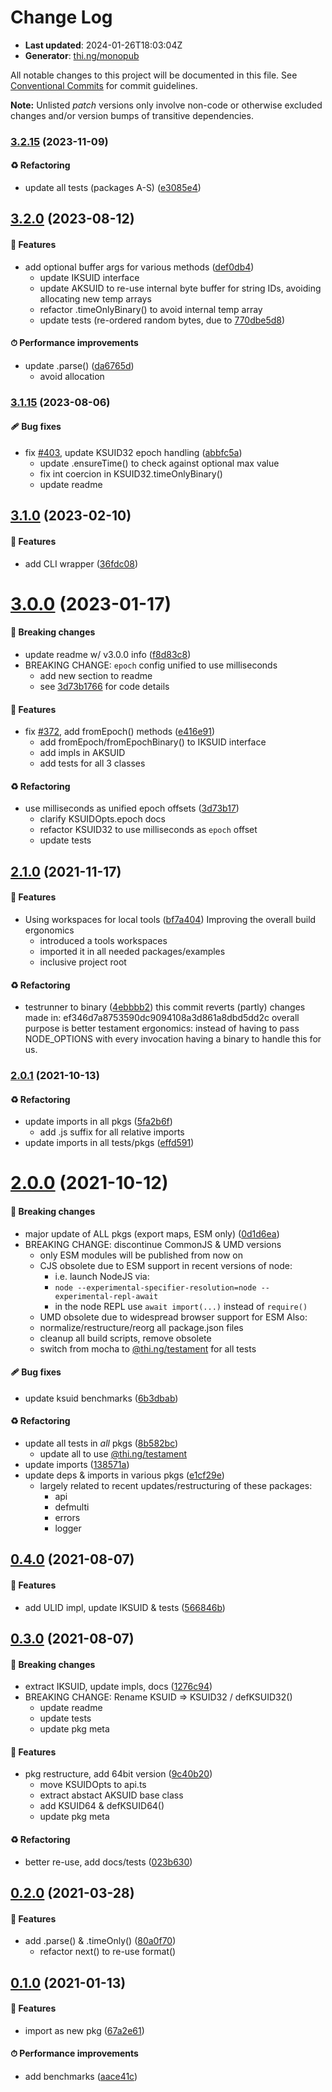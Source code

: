 # Change Log

- **Last updated**: 2024-01-26T18:03:04Z
- **Generator**: [thi.ng/monopub](https://thi.ng/monopub)

All notable changes to this project will be documented in this file.
See [Conventional Commits](https://conventionalcommits.org/) for commit guidelines.

**Note:** Unlisted _patch_ versions only involve non-code or otherwise excluded changes
and/or version bumps of transitive dependencies.

### [3.2.15](https://github.com/thi-ng/umbrella/tree/@thi.ng/ksuid@3.2.15) (2023-11-09)

#### ♻️ Refactoring

- update all tests (packages A-S) ([e3085e4](https://github.com/thi-ng/umbrella/commit/e3085e4))

## [3.2.0](https://github.com/thi-ng/umbrella/tree/@thi.ng/ksuid@3.2.0) (2023-08-12)

#### 🚀 Features

- add optional buffer args for various methods ([def0db4](https://github.com/thi-ng/umbrella/commit/def0db4))
  - update IKSUID interface
  - update AKSUID to re-use internal byte buffer for string IDs,
    avoiding allocating new temp arrays
  - refactor .timeOnlyBinary() to avoid internal temp array
  - update tests (re-ordered random bytes, due to [770dbe5d8](https://github.com/thi-ng/umbrella/commit/770dbe5d8))

#### ⏱ Performance improvements

- update .parse() ([da6765d](https://github.com/thi-ng/umbrella/commit/da6765d))
  - avoid allocation

### [3.1.15](https://github.com/thi-ng/umbrella/tree/@thi.ng/ksuid@3.1.15) (2023-08-06)

#### 🩹 Bug fixes

- fix [#403](https://github.com/thi-ng/umbrella/issues/403), update KSUID32 epoch handling ([abbfc5a](https://github.com/thi-ng/umbrella/commit/abbfc5a))
  - update .ensureTime() to check against optional max value
  - fix int coercion in KSUID32.timeOnlyBinary()
  - update readme

## [3.1.0](https://github.com/thi-ng/umbrella/tree/@thi.ng/ksuid@3.1.0) (2023-02-10)

#### 🚀 Features

- add CLI wrapper ([36fdc08](https://github.com/thi-ng/umbrella/commit/36fdc08))

# [3.0.0](https://github.com/thi-ng/umbrella/tree/@thi.ng/ksuid@3.0.0) (2023-01-17)

#### 🛑 Breaking changes

- update readme w/ v3.0.0 info ([f8d83c8](https://github.com/thi-ng/umbrella/commit/f8d83c8))
- BREAKING CHANGE: `epoch` config unified to use milliseconds
  - add new section to readme
  - see [3d73b1766](https://github.com/thi-ng/umbrella/commit/3d73b1766) for code details

#### 🚀 Features

- fix [#372](https://github.com/thi-ng/umbrella/issues/372), add fromEpoch() methods ([e416e91](https://github.com/thi-ng/umbrella/commit/e416e91))
  - add fromEpoch/fromEpochBinary() to IKSUID interface
  - add impls in AKSUID
  - add tests for all 3 classes

#### ♻️ Refactoring

- use milliseconds as unified epoch offsets ([3d73b17](https://github.com/thi-ng/umbrella/commit/3d73b17))
  - clarify KSUIDOpts.epoch docs
  - refactor KSUID32 to use milliseconds as `epoch` offset
  - update tests

## [2.1.0](https://github.com/thi-ng/umbrella/tree/@thi.ng/ksuid@2.1.0) (2021-11-17)

#### 🚀 Features

- Using workspaces for local tools ([bf7a404](https://github.com/thi-ng/umbrella/commit/bf7a404))
  Improving the overall build ergonomics
  - introduced a tools workspaces
  - imported it in all needed packages/examples
  - inclusive project root

#### ♻️ Refactoring

- testrunner to binary ([4ebbbb2](https://github.com/thi-ng/umbrella/commit/4ebbbb2))
  this commit reverts (partly) changes made in:
  ef346d7a8753590dc9094108a3d861a8dbd5dd2c
  overall purpose is better testament ergonomics:
  instead of having to pass NODE_OPTIONS with every invocation
  having a binary to handle this for us.

### [2.0.1](https://github.com/thi-ng/umbrella/tree/@thi.ng/ksuid@2.0.1) (2021-10-13)

#### ♻️ Refactoring

- update imports in all pkgs ([5fa2b6f](https://github.com/thi-ng/umbrella/commit/5fa2b6f))
  - add .js suffix for all relative imports
- update imports in all tests/pkgs ([effd591](https://github.com/thi-ng/umbrella/commit/effd591))

# [2.0.0](https://github.com/thi-ng/umbrella/tree/@thi.ng/ksuid@2.0.0) (2021-10-12)

#### 🛑 Breaking changes

- major update of ALL pkgs (export maps, ESM only) ([0d1d6ea](https://github.com/thi-ng/umbrella/commit/0d1d6ea))
- BREAKING CHANGE: discontinue CommonJS & UMD versions
  - only ESM modules will be published from now on
  - CJS obsolete due to ESM support in recent versions of node:
    - i.e. launch NodeJS via:
    - `node --experimental-specifier-resolution=node --experimental-repl-await`
    - in the node REPL use `await import(...)` instead of `require()`
  - UMD obsolete due to widespread browser support for ESM
  Also:
  - normalize/restructure/reorg all package.json files
  - cleanup all build scripts, remove obsolete
  - switch from mocha to [@thi.ng/testament](https://github.com/thi-ng/umbrella/tree/main/packages/testament) for all tests

#### 🩹 Bug fixes

- update ksuid benchmarks ([6b3dbab](https://github.com/thi-ng/umbrella/commit/6b3dbab))

#### ♻️ Refactoring

- update all tests in _all_ pkgs ([8b582bc](https://github.com/thi-ng/umbrella/commit/8b582bc))
  - update all to use [@thi.ng/testament](https://github.com/thi-ng/umbrella/tree/main/packages/testament)
- update imports ([138571a](https://github.com/thi-ng/umbrella/commit/138571a))
- update deps & imports in various pkgs ([e1cf29e](https://github.com/thi-ng/umbrella/commit/e1cf29e))
  - largely related to recent updates/restructuring of these packages:
    - api
    - defmulti
    - errors
    - logger

## [0.4.0](https://github.com/thi-ng/umbrella/tree/@thi.ng/ksuid@0.4.0) (2021-08-07)

#### 🚀 Features

- add ULID impl, update IKSUID & tests ([566846b](https://github.com/thi-ng/umbrella/commit/566846b))

## [0.3.0](https://github.com/thi-ng/umbrella/tree/@thi.ng/ksuid@0.3.0) (2021-08-07)

#### 🛑 Breaking changes

- extract IKSUID, update impls, docs ([1276c94](https://github.com/thi-ng/umbrella/commit/1276c94))
- BREAKING CHANGE: Rename KSUID => KSUID32 / defKSUID32()
  - update readme
  - update tests
  - update pkg meta

#### 🚀 Features

- pkg restructure, add 64bit version ([9c40b20](https://github.com/thi-ng/umbrella/commit/9c40b20))
  - move KSUIDOpts to api.ts
  - extract abstact AKSUID base class
  - add KSUID64 & defKSUID64()
  - update pkg meta

#### ♻️ Refactoring

- better re-use, add docs/tests ([023b630](https://github.com/thi-ng/umbrella/commit/023b630))

## [0.2.0](https://github.com/thi-ng/umbrella/tree/@thi.ng/ksuid@0.2.0) (2021-03-28)

#### 🚀 Features

- add .parse() & .timeOnly() ([80a0f70](https://github.com/thi-ng/umbrella/commit/80a0f70))
  - refactor next() to re-use format()

## [0.1.0](https://github.com/thi-ng/umbrella/tree/@thi.ng/ksuid@0.1.0) (2021-01-13)

#### 🚀 Features

- import as new pkg ([67a2e61](https://github.com/thi-ng/umbrella/commit/67a2e61))

#### ⏱ Performance improvements

- add benchmarks ([aace41c](https://github.com/thi-ng/umbrella/commit/aace41c))
